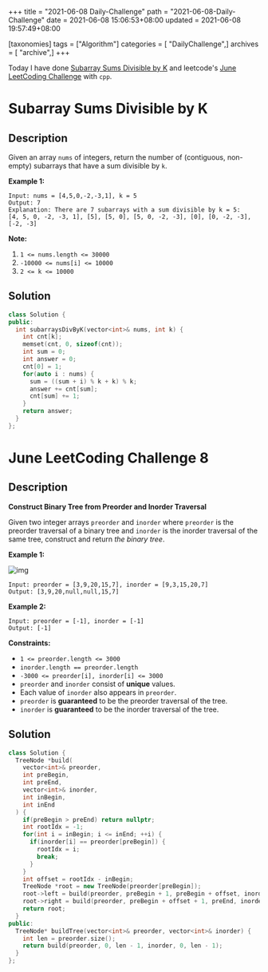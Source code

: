 +++
title = "2021-06-08 Daily-Challenge"
path = "2021-06-08-Daily-Challenge"
date = 2021-06-08 15:06:53+08:00
updated = 2021-06-08 19:57:49+08:00

[taxonomies]
tags = ["Algorithm"]
categories = [ "DailyChallenge",]
archives = [ "archive",]
+++

Today I have done [Subarray Sums Divisible by K](https://leetcode.com/problems/subarray-sums-divisible-by-k/description/) and leetcode's [June LeetCoding Challenge](https://leetcode.com/explore/challenge/card/june-leetcoding-challenge-2021/603/week-1-june-1st-june-7th/3771/) with `cpp`.

<!-- more -->

# Subarray Sums Divisible by K

## Description

Given an array `nums` of integers, return the number of (contiguous, non-empty) subarrays that have a sum divisible by `k`.

 

**Example 1:**

```
Input: nums = [4,5,0,-2,-3,1], k = 5
Output: 7
Explanation: There are 7 subarrays with a sum divisible by k = 5:
[4, 5, 0, -2, -3, 1], [5], [5, 0], [5, 0, -2, -3], [0], [0, -2, -3], [-2, -3]
```

 

**Note:**

1. `1 <= nums.length <= 30000`
2. `-10000 <= nums[i] <= 10000`
3. `2 <= k <= 10000`

## Solution

``` cpp
class Solution {
public:
  int subarraysDivByK(vector<int>& nums, int k) {
    int cnt[k];
    memset(cnt, 0, sizeof(cnt));
    int sum = 0;
    int answer = 0;
    cnt[0] = 1;
    for(auto i : nums) {
      sum = ((sum + i) % k + k) % k;
      answer += cnt[sum];
      cnt[sum] += 1;
    }
    return answer;
  }
};
```

# June LeetCoding Challenge 8

## Description

**Construct Binary Tree from Preorder and Inorder Traversal**

Given two integer arrays `preorder` and `inorder` where `preorder` is the preorder traversal of a binary tree and `inorder` is the inorder traversal of the same tree, construct and return *the binary tree*.

 

**Example 1:**

![img](https://assets.leetcode.com/uploads/2021/02/19/tree.jpg)

```
Input: preorder = [3,9,20,15,7], inorder = [9,3,15,20,7]
Output: [3,9,20,null,null,15,7]
```

**Example 2:**

```
Input: preorder = [-1], inorder = [-1]
Output: [-1]
```

 

**Constraints:**

- `1 <= preorder.length <= 3000`
- `inorder.length == preorder.length`
- `-3000 <= preorder[i], inorder[i] <= 3000`
- `preorder` and `inorder` consist of **unique** values.
- Each value of `inorder` also appears in `preorder`.
- `preorder` is **guaranteed** to be the preorder traversal of the tree.
- `inorder` is **guaranteed** to be the inorder traversal of the tree.

## Solution

``` cpp
class Solution {
  TreeNode *build(
    vector<int>& preorder,
    int preBegin,
    int preEnd,
    vector<int>& inorder,
    int inBegin,
    int inEnd
  ) {
    if(preBegin > preEnd) return nullptr;
    int rootIdx = -1;
    for(int i = inBegin; i <= inEnd; ++i) {
      if(inorder[i] == preorder[preBegin]) {
        rootIdx = i;
        break;
      }
    }
    int offset = rootIdx - inBegin;
    TreeNode *root = new TreeNode(preorder[preBegin]);
    root->left = build(preorder, preBegin + 1, preBegin + offset, inorder, inBegin, inBegin + offset - 1);
    root->right = build(preorder, preBegin + offset + 1, preEnd, inorder, inBegin + offset + 1, inEnd);
    return root;
  }
public:
  TreeNode* buildTree(vector<int>& preorder, vector<int>& inorder) {
    int len = preorder.size();
    return build(preorder, 0, len - 1, inorder, 0, len - 1);
  }
};
```
